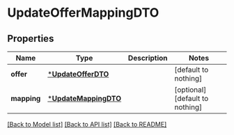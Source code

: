 # UpdateOfferMappingDTO


## Properties
Name | Type | Description | Notes
------------ | ------------- | ------------- | -------------
**offer** | [***UpdateOfferDTO**](UpdateOfferDTO.md) |  | [default to nothing]
**mapping** | [***UpdateMappingDTO**](UpdateMappingDTO.md) |  | [optional] [default to nothing]


[[Back to Model list]](../README.md#models) [[Back to API list]](../README.md#api-endpoints) [[Back to README]](../README.md)


